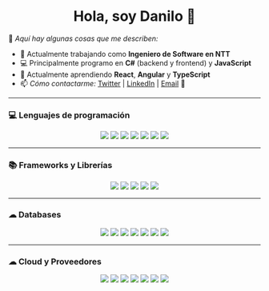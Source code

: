 <h1 align="center">Hola, soy Danilo 👋</h1>

📌 *Aquí hay algunas cosas que me describen:*

- 💼 Actualmente trabajando como **Ingeniero de Software en NTT**
- 💻 Principalmente programo en **C#** (backend y frontend) y **JavaScript**
- 🌱 Actualmente aprendiendo **React**, **Angular** y **TypeScript**
- 📫 *Cómo contactarme:* [Twitter](https://twitter.com/Deanilow) | [LinkedIn](https://www.linkedin.com/in/deanilow/) | [Email](mailto:D4niloRamos@hotmail.com) 🚀

---

### 💻 Lenguajes de programación

<p align="center">
  <img src="https://img.shields.io/badge/C%23-68217A?logo=csharp&logoColor=white&style=for-the-badge" />
  <img src="https://img.shields.io/badge/JavaScript-F7DF1E?logo=javascript&logoColor=black&style=for-the-badge" />
  <img src="https://img.shields.io/badge/TypeScript-007ACC?logo=typescript&logoColor=white&style=for-the-badge" />
  <img src="https://img.shields.io/badge/HTML-E34F26?logo=html5&logoColor=white&style=for-the-badge" />
  <img src="https://img.shields.io/badge/CSS-1572B6?logo=css3&logoColor=white&style=for-the-badge" />
  <img src="https://img.shields.io/badge/Node.js-339933?logo=node.js&logoColor=white&style=for-the-badge" />
  <img src="https://img.shields.io/badge/SQL-025E8C?logo=sqlite&logoColor=white&style=for-the-badge" />
</p>

---

### 📚 Frameworks y Librerías

<p align="center">
  <img src="https://img.shields.io/badge/.NET-512BD4?logo=dotnet&logoColor=white&style=for-the-badge" />
  <img src="https://img.shields.io/badge/React-61DAFB?logo=react&logoColor=black&style=for-the-badge" />
  <img src="https://img.shields.io/badge/NestJS-E0234E?logo=nestjs&logoColor=white&style=for-the-badge" />
  <img src="https://img.shields.io/badge/Express-404d59?logo=express&logoColor=white&style=for-the-badge" />
  <img src="https://img.shields.io/badge/Bootstrap-7952B3?logo=bootstrap&logoColor=white&style=for-the-badge" />
</p>

---

### ☁ Databases

<p align="center">
  <img src="https://img.shields.io/badge/MongoDB-47A248?logo=mongodb&logoColor=white&style=for-the-badge" />
  <img src="https://img.shields.io/badge/MySQL-00000F?logo=mysql&logoColor=white&style=for-the-badge" />
  <img src="https://img.shields.io/badge/SQLSERVER-009639?logo=SQLSERVER&logoColor=white&style=for-the-badge" />
  <img src="https://img.shields.io/badge/Redis-DC382D?logo=redis&logoColor=white&style=for-the-badge" />
  <img src="https://img.shields.io/badge/-HANA-000?&logo=SAP&logoColor=4479A1" />
  <img src="https://img.shields.io/badge/-TABLESTORAGE-000?&logo=AZURE&logoColor=4479A1" />
  <img src="https://img.shields.io/badge/oracle-232F3E?logo=AZURE&logoColor=white&style=for-the-badge" />
</p>

---

### ☁ Cloud y Proveedores

<p align="center">
  <img src="https://img.shields.io/badge/AZURE-232F3E?logo=amazonaws&logoColor=white&style=for-the-badge" />
  <img src="https://img.shields.io/badge/GitHub%20Pages-327FC7?logo=github&logoColor=white&style=for-the-badge" />
  <img src="https://img.shields.io/badge/MongoDB-47A248?logo=mongodb&logoColor=white&style=for-the-badge" />
  <img src="https://img.shields.io/badge/MySQL-00000F?logo=mysql&logoColor=white&style=for-the-badge" />
  <img src="https://img.shields.io/badge/Nginx-009639?logo=nginx&logoColor=white&style=for-the-badge" />
  <img src="https://img.shields.io/badge/Redis-DC382D?logo=redis&logoColor=white&style=for-the-badge" />
  <img src="https://img.shields.io/badge/Vercel-000000?logo=vercel&logoColor=white&style=for-the-badge" />
</p>

